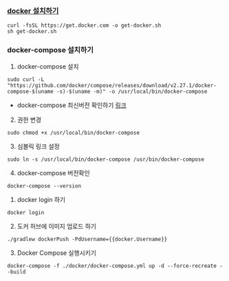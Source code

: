 ### [docker 설치하기](https://github.com/docker/docker-install)
```shell
curl -fsSL https://get.docker.com -o get-docker.sh
sh get-docker.sh
```
### docker-compose 설치하기
1. docker-compose 설치
```shell
sudo curl -L "https://github.com/docker/compose/releases/download/v2.27.1/docker-compose-$(uname -s)-$(uname -m)" -o /usr/local/bin/docker-compose
```
  - docker-compose 최신버전 확인하기
    [링크](https://github.com/docker/compose/releases)
    
2. 권한 변경
```shell
sudo chmod +x /usr/local/bin/docker-compose
```

3. 심볼릭 링크 설정
```shell
sudo ln -s /usr/local/bin/docker-compose /usr/bin/docker-compose
```

4. docker-compose 버전확인
```shell
docker-compose --version
```


1. docker login 하기
```shell
docker login
```

2. 도커 허브에 이미지 업로드 하기
```shell
./gradlew dockerPush -PdUsername={{docker.Username}}
```

3. Docker Compose 실행시키기 
```shell
docker-compose -f ./docker/docker-compose.yml up -d --force-recreate --build
```
